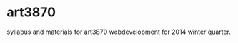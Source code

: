 art3870
===================

syllabus and materials for art3870 webdevelopment for 2014 winter quarter.

